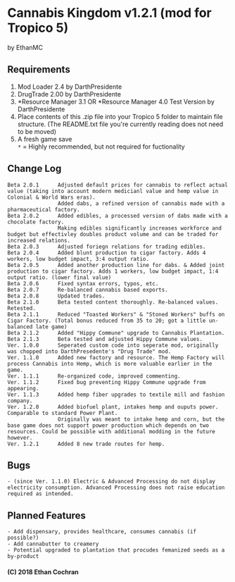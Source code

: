 # Cannabis Kingdom v1.2.1 (mod for Tropico 5)
by EthanMC

## Requirements
1. Mod Loader 2.4 by DarthPresidente  
2. DrugTrade 2.00 by DarthPresidente  
3. *Resource Manager 3.1 OR *Resource Manager 4.0 Test Version by DarthPresidente  
4. Place contents of this .zip file into your Tropico 5 folder to maintain file structure. (The README.txt file you're currently reading does not need to be moved)  
5. A fresh game save  
<code>&ast;</code> = Highly recommended, but not required for fuctionality

## Change Log
	Beta 2.0.1		Adjusted default prices for cannabis to reflect actual value (taking into account modern medicianl value and hemp value in Colonial & World Wars eras).
					Added dabs, a refined version of cannabis made with a pharmaceutical factory.
	Beta 2.0.2		Added edibles, a processed version of dabs made with a chocolate factory. 
					Making edibles significantly increases workforce and budget but effectivley doubles product volume and can be traded for increased relations.
	Beta 2.0.3		Adjusted foriegn relations for trading edibles.
	Beta 2.0.4		Added blunt production to cigar factory. Adds 4 workers, low budget impact, 3:4 output ratio.
	Beta 2.0.5		Added another production line for dabs. & Added joint production to cigar factory. Adds 1 workers, low budget impact, 1:4 output ratio. (lower final value)
	Beta 2.0.6		Fixed syntax errors, typos, etc.
	Beta 2.0.7		Re-balanced cannabis based exports.
	Beta 2.0.8		Updated trades.
	Beta 2.1.0		Beta tested content thoroughly. Re-balanced values. Retested.
	Beta 2.1.1		Reduced "Toasted Workers" & "Stoned Workers" buffs on Cigar Factory. (Total bonus reduced from 35 to 20; got a little un-balanced late game)
	Beta 2.1.2		Added "Hippy Commune" upgrade to Cannabis Plantation.
	Beta 2.1.3		Beta tested and adjusted Hippy Commune values.
	Ver. 1.0.0		Seperated custom code into seperate mod, originally was chopped into DarthPresedente's "Drug Trade" mod.
	Ver. 1.1.0		Added new factory and resource. The Hemp Factory will process Cannabis into Hemp, which is more valuable earlier in the game.
	Ver. 1.1.1		Re-organized code, improved commenting.
	Ver. 1.1.2		Fixed bug preventing Hippy Commune upgrade from appearing.
	Ver. 1.1.3		Added hemp fiber upgrades to textile mill and fashion company.
	Ver. 1.2.0		Added biofuel plant, intakes hemp and ouputs power. Comparable to standard Power Plant.
					Originally was meant to intake hemp and corn, but the base game does not support power production which depends on two resources. Could be possible with additional modding in the future however.
	Ver. 1.2.1		Added 8 new trade routes for hemp.

## Bugs
	- (since Ver. 1.1.0) Electric & Advanced Processing do not display electricity consumption. Advanced Processing does not raise education required as intended.

## Planned Features
	- Add dispensary, provides healthcare, consumes cannabis (if possible?)
	- Add cannabutter to creamery
	- Potential upgraded to plantation that procudes femanized seeds as a by-product


#### (C) 2018 Ethan Cochran
